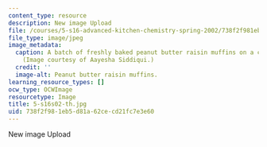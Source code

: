 ```yaml
---
content_type: resource
description: New image Upload
file: /courses/5-s16-advanced-kitchen-chemistry-spring-2002/738f2f981eb5d81a62cecd21fc7e3e60_5-s16s02-th.jpg
file_type: image/jpeg
image_metadata:
  caption: A batch of freshly baked peanut butter raisin muffins on a cooling rack.
    (Image courtesy of Aayesha Siddiqui.)
  credit: ''
  image-alt: Peanut butter raisin muffins.
learning_resource_types: []
ocw_type: OCWImage
resourcetype: Image
title: 5-s16s02-th.jpg
uid: 738f2f98-1eb5-d81a-62ce-cd21fc7e3e60
---
```

New image Upload

